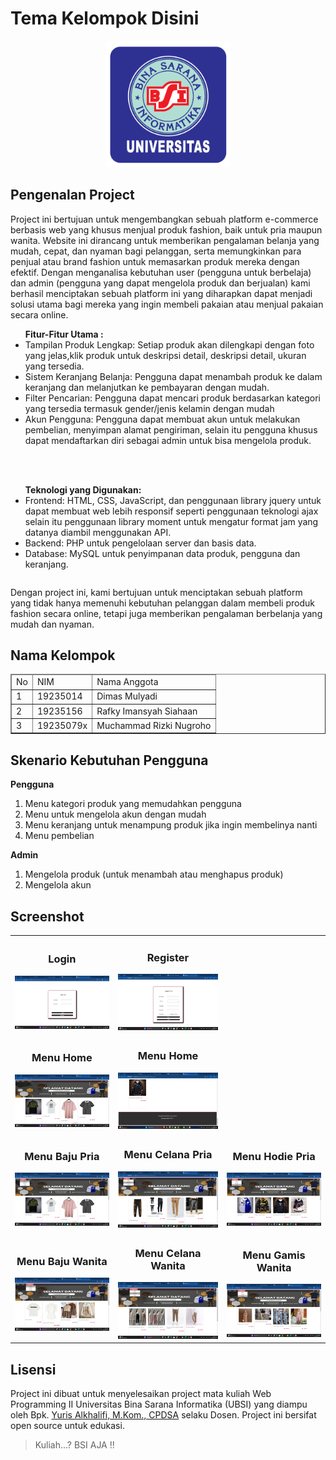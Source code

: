 # Tema Kelompok Disini

<p align="center"><img src="foto/Logo UBSI.png" width="200" alt="Logo UBSI"></p>


## Pengenalan Project

Project ini bertujuan untuk mengembangkan sebuah platform e-commerce berbasis web yang khusus menjual produk fashion, baik untuk pria maupun wanita. Website ini dirancang untuk memberikan pengalaman belanja yang mudah, cepat, dan nyaman bagi pelanggan, serta memungkinkan para penjual atau brand fashion untuk memasarkan produk mereka dengan efektif. Dengan menganalisa kebutuhan user (pengguna untuk berbelaja) dan admin (pengguna yang dapat mengelola produk dan berjualan) kami berhasil menciptakan sebuah platform ini yang diharapkan dapat menjadi solusi utama bagi mereka yang ingin membeli pakaian atau menjual pakaian secara online.

<table>
<ul>
<strong>Fitur-Fitur Utama :</strong>
<li>Tampilan Produk Lengkap: Setiap produk akan dilengkapi dengan foto yang jelas,klik produk untuk deskripsi detail, deskripsi detail, ukuran yang tersedia.</li>
<li>Sistem Keranjang Belanja: Pengguna dapat menambah produk ke dalam keranjang dan melanjutkan ke pembayaran dengan mudah.</li>
<li>Filter Pencarian: Pengguna dapat mencari produk berdasarkan kategori yang tersedia termasuk gender/jenis kelamin dengan mudah</li>
<li>Akun Pengguna: Pengguna dapat membuat akun untuk melakukan pembelian, menyimpan alamat pengiriman, selain itu pengguna khusus dapat mendaftarkan diri sebagai admin untuk bisa mengelola produk.</li>
</ul><br><br>

<ul>
<strong>Teknologi yang Digunakan:</strong>

<li>Frontend: HTML, CSS, JavaScript, dan penggunaan library jquery untuk dapat membuat web lebih responsif seperti penggunaan teknologi ajax selain itu penggunaan library moment untuk mengatur format jam yang datanya diambil menggunakan API.</li>
<li>Backend: PHP untuk pengelolaan server dan basis data.</li>
<li>Database: MySQL untuk penyimpanan data produk, pengguna dan keranjang.</li>
</ul>
</table>

Dengan project ini, kami bertujuan untuk menciptakan sebuah platform yang tidak hanya memenuhi kebutuhan pelanggan dalam membeli produk fashion secara online, tetapi juga memberikan pengalaman berbelanja yang mudah dan nyaman.

## Nama Kelompok
<table border="1">
  <thead>
    <tr>
      <td>No</td>
      <td>NIM</td>
      <td>Nama Anggota</td>
    </tr>
  <thead>
  <tbody>
    <tr>
      <td>1</td>
      <td>19235014</td>
      <td>Dimas Mulyadi</td>
    </tr>
    <tr>
      <td>2</td>
      <td>19235156</td>
      <td>Rafky Imansyah Siahaan</td>
    </tr>
    <tr>
      <td>3</td>
      <td>19235079x</td>
      <td>Muchammad  Rizki Nugroho</td>
    </tr>
   
  </tbody>
</table>

## Skenario Kebutuhan Pengguna
<strong>Pengguna</strong>
<ol>
<li>Menu kategori produk yang memudahkan pengguna</li>
<li>Menu untuk mengelola akun dengan mudah</li>
<li>Menu keranjang untuk menampung produk jika ingin membelinya nanti</li>
<li>Menu pembelian</li>
</ol>

<strong>Admin</strong>
<ol>
<li>Mengelola produk (untuk menambah atau menghapus produk)</li>
<li>Mengelola akun</li>
</ol>
<!-- Sesuaikan dengan hak akses dari project masing-masing kelompok -->

## Screenshot
<table width="100%">
<tr>
<td><h3 align="center">Login</h3><img src="foto/login.png"></td>
<td><h3 align="center">Register</h3><img src="foto/register.png"></td>
</tr>
<tr>
<td><h3 align="center">Menu Home</h3><img src="foto/menu_home.png"></td>
<td><h3 align="center">Menu Home</h3><img src="foto/home_bawa.png"></td>
</tr>
<tr>
<td><h3 align="center">Menu Baju Pria</h3><img src="foto/pria_baju.png"></td>
<td><h3 align="center">Menu Celana Pria</h3><img src="foto/pria_celana.png"></td>
<td><h3 align="center">Menu Hodie Pria</h3><img src="foto/pria_hodie.png"></td>
</tr>
<tr>
<td><h3 align="center">Menu Baju Wanita</h3><img src="foto/wanita_baju.png"></td>
<td><h3 align="center">Menu Celana Wanita</h3><img src="foto/wanita_celana.png"></td>
<td><h3 align="center">Menu Gamis Wanita</h3><img src="foto/wanita_gamis.png"></td>
</tr>
</table>

## Lisensi

Project ini dibuat untuk menyelesaikan project mata kuliah Web Programming II Universitas Bina Sarana Informatika (UBSI) yang diampu oleh Bpk. <a href="https://github.com/yuris60">Yuris Alkhalifi, M.Kom., CPDSA</a> selaku Dosen. Project ini bersifat open source untuk edukasi.
<!-- Kalian boleh mengubah bentuk lisensi ini sesuai kesepakatan kelompok apakah akan bersifat open source atau tidak -->
<blockquote>Kuliah...? BSI AJA !!</blockquote>

